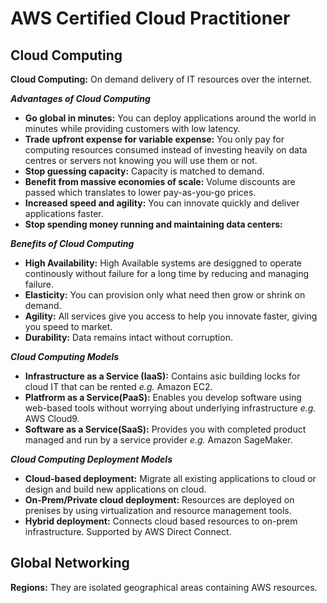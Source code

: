 # AWS Certified Cloud Practitioner 

## Cloud Computing

**Cloud Computing:** On demand delivery of IT resources over the internet.

***Advantages of Cloud Computing***

* **Go global in minutes:** You can deploy applications around the world in minutes while providing customers with low latency.
* **Trade upfront expense for variable expense:** You only pay for computing resources consumed instead of investing heavily on data centres or servers not knowing you will use them or not.
* **Stop guessing capacity:** Capacity is matched to demand.
* **Benefit from massive economies of scale:** Volume discounts are passed which translates  to lower pay-as-you-go prices.
* **Increased speed and agility:** You can innovate quickly and deliver applications faster.
* **Stop spending money running and maintaining data centers:**

***Benefits of Cloud Computing***

* **High Availability:** High Available systems are desiggned to operate continously without failure for a long time by reducing and managing failure.
* **Elasticity:** You can provision only what need then grow or shrink on demand.
* **Agility:** All services give you access to help you innovate faster, giving you speed to market.
* **Durability:** Data remains intact without corruption.

***Cloud Computing Models***

* **Infrastructure as a Service (IaaS):** Contains asic building locks for cloud IT that can be rented *e.g.* Amazon EC2.
* **Platfrorm as a Service(PaaS):** Enables you develop software using web-based tools without worrying about underlying infrastructure *e.g.* AWS Cloud9.
* **Software as a Service(SaaS):** Provides you with completed product managed and run by a service provider *e.g.* Amazon SageMaker.

***Cloud Computing Deployment Models***

* **Cloud-based deployment:** Migrate all existing applications to cloud or design and build new applications on cloud.
* **On-Prem/Private cloud deployment:** Resources are deployed on prenises by using virtualization and resource management tools.
* **Hybrid deployment:** Connects cloud based resources to on-prem infrastructure. Supported by AWS Direct Connect.

## Global Networking

**Regions:** They are isolated geographical areas containing AWS resources.

